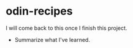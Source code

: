 # odin-recipes

I will come back to this once I finish this project. 

- Summarize what I've learned.
